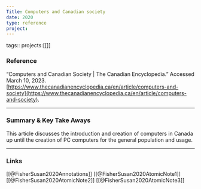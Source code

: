```yaml
---
Title: Computers and Canadian society
date: 2020
type: reference
project:
---
```


tags::
projects:[[]]

### Reference 
“Computers and Canadian Society | The Canadian Encyclopedia.” Accessed March 10, 2023. [https://www.thecanadianencyclopedia.ca/en/article/computers-and-society](https://www.thecanadianencyclopedia.ca/en/article/computers-and-society).

---

### Summary & Key Take Aways
This article discusses the introduction and creation of computers in Canada up until the creation of PC computers for the general population and usage.

--- 

### Links
[[@FisherSusan2020Annotations]]
[[@FisherSusan2020AtomicNote1]]
[[@FisherSusan2020AtomicNote2]]
[[@FisherSusan2020AtomicNote3]]
